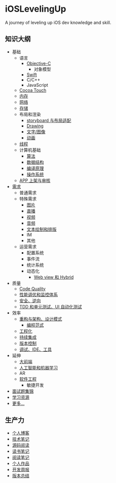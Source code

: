 # iOSLevelingUp

A journey of leveling up iOS dev knowledge and skill.


## 知识大纲

- 基础
  - 语言
    - [Objective-C](https://github.com/ShannonChenCHN/iOSLevelingUp/issues/39)
       - 对象模型
    - [Swift](https://github.com/ShannonChenCHN/iOSLevelingUp/issues/14)
    - C/C++
    - JavaScript
  - [Cocoa Touch](https://github.com/ShannonChenCHN/iOSLevelingUp/issues/51)
  - [内存](https://github.com/ShannonChenCHN/iOSLevelingUp/issues/38)
  - [网络](https://github.com/ShannonChenCHN/iOSLevelingUp/issues/37)
  - [存储](https://github.com/ShannonChenCHN/iOSLevelingUp/issues/34)
  - 布局和渲染
    - [storyboard 与布局适配](https://github.com/ShannonChenCHN/iOSLevelingUp/issues/8)
    - [Drawing](https://github.com/ShannonChenCHN/iOSLevelingUp/issues/48)
    - [文字/图像](https://github.com/ShannonChenCHN/iOSLevelingUp/issues/44)
    - [动画](https://github.com/ShannonChenCHN/iOSLevelingUp/issues/31)
  - [线程](https://github.com/ShannonChenCHN/iOSLevelingUp/issues/16)
  - 计算机基础
    - [算法](https://github.com/ShannonChenCHN/iOSLevelingUp/issues/50)
    - [数据结构](https://github.com/ShannonChenCHN/iOSLevelingUp/issues/49)
    - [编译原理](https://github.com/ShannonChenCHN/iOSLevelingUp/issues/47)
    - [操作系统](https://github.com/ShannonChenCHN/iOSLevelingUp/issues/54)
  - [APP 上架与审核](https://github.com/ShannonChenCHN/iOSLevelingUp/issues/20)
- [需求](https://github.com/ShannonChenCHN/iOSLevelingUp/issues/41)
  - 普通需求
  - 特殊需求
    - [图片](https://github.com/ShannonChenCHN/iOSLevelingUp/issues/33)
    - [直播](https://github.com/ShannonChenCHN/iOSLevelingUp/issues/36)
    - [视频](https://github.com/ShannonChenCHN/iOSLevelingUp/issues/13)
    - [音频](https://github.com/ShannonChenCHN/iOSLevelingUp/issues/35)
    - [文本绘制和排版](https://github.com/ShannonChenCHN/iOSLevelingUp/issues/30)
    - IM
    - 其他
  - 运营需求
    - 配置系统
    - 事件流
    - 统计系统
    - 动态化
      - [Web view 和 Hybrid](https://github.com/ShannonChenCHN/iOSLevelingUp/issues/32)
- 质量
  - [Code Quality](https://github.com/ShannonChenCHN/iOSLevelingUp/issues/27)
  - [性能调优和监控体系](https://github.com/ShannonChenCHN/iOSLevelingUp/issues/26)
  - [安全、逆向](https://github.com/ShannonChenCHN/iOSLevelingUp/issues/28)
  - [TDD 和单元测试、UI 自动化测试](https://github.com/ShannonChenCHN/iOSLevelingUp/issues/24)
- 效率
  - [重构与架构、设计模式](https://github.com/ShannonChenCHN/iOSLevelingUp/issues/12)
    - [编程范式](https://github.com/ShannonChenCHN/iOSLevelingUp/issues/22)
  - [工程化](https://github.com/ShannonChenCHN/iOSLevelingUp/issues/40)
  - [持续集成](https://github.com/ShannonChenCHN/iOSLevelingUp/issues/29)
  - [版本控制](https://github.com/ShannonChenCHN/iOSLevelingUp/issues/43)
  - [调试、IDE、工具](https://github.com/ShannonChenCHN/iOSLevelingUp/issues/10)
- 延伸
  - [大前端](https://github.com/ShannonChenCHN/iOSLevelingUp/issues/21)
  - [人工智能和机器学习](https://github.com/ShannonChenCHN/iOSLevelingUp/issues/56)
  - AR
  - [软件工程](https://github.com/ShannonChenCHN/iOSLevelingUp/issues/9)
    - 敏捷开发
- [面试题集锦](https://github.com/ShannonChenCHN/iOSLevelingUp/issues/18)
- [学习资源](https://github.com/ShannonChenCHN/iOSLevelingUp/blob/master/Resources.md)
- [更多...](https://github.com/ShannonChenCHN/iOSLevelingUp/issues)

## 生产力

- [个人博客](https://github.com/ShannonChenCHN/eureka)
- [技术笔记](https://github.com/ShannonChenCHN/iOSLevelingUp/issues/55)
- [源码阅读](https://github.com/ShannonChenCHN/iOSLevelingUp/tree/master/ReadingSourceCode)
- [读书笔记](https://github.com/ShannonChenCHN/iOSLevelingUp/tree/master/ReadingBooks)
- [阅读笔记](https://github.com/ShannonChenCHN/iOSLevelingUp/tree/master/ReadingArticles)
- [个人作品](https://github.com/ShannonChenCHN?tab=repositories)
- [开发周报](https://github.com/ShannonChenCHN/iOSLevelingUp/issues/62)
- [版本总结](https://github.com/ShannonChenCHN/iOSLevelingUp/issues/63)


